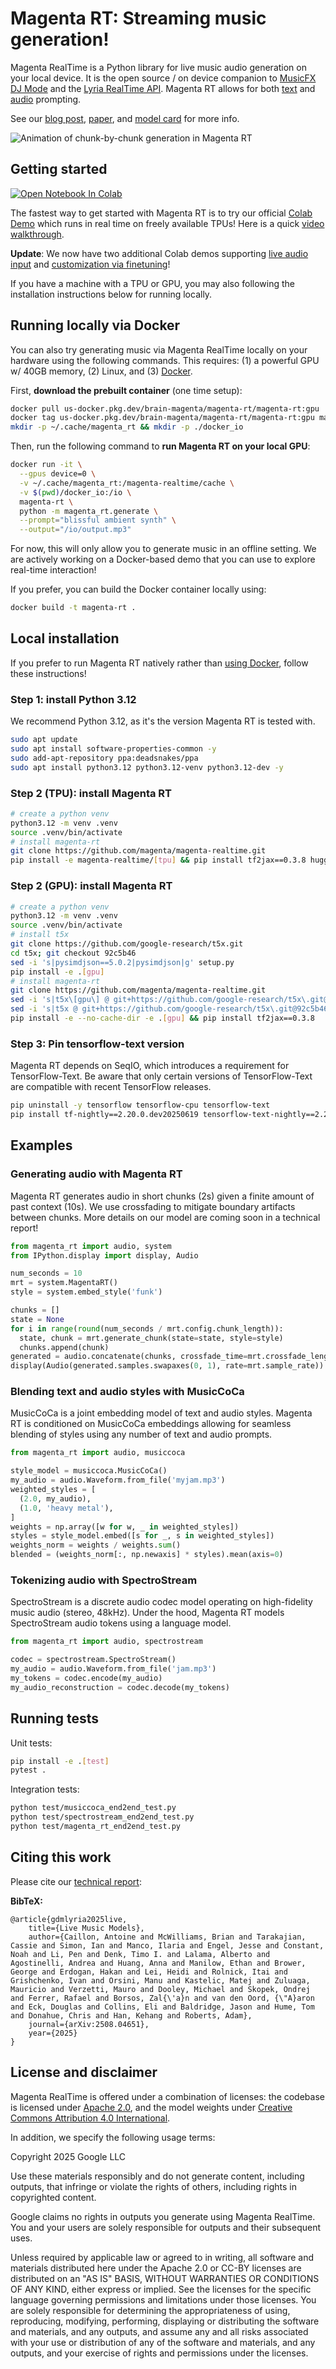 # Magenta RT: Streaming music generation!

Magenta RealTime is a Python library for live music audio generation on your
local device. It is the open source / on device companion to
[MusicFX DJ Mode](https://labs.google/fx/tools/music-fx-dj) and the
[Lyria RealTime API](https://ai.google.dev/gemini-api/docs/music-generation).
Magenta RT allows for both [text](https://www.youtube.com/watch?v=Ae1Kz2zmh9M)
and [audio](https://www.youtube.com/watch?v=vHIf2UKXmp4) prompting.

See our
[blog post](https://g.co/magenta/rt),
[paper](https://arxiv.org/abs/2508.04651), and
[model card](https://github.com/magenta/magenta-realtime/blob/main/MODEL.md) for
more info.

![Animation of chunk-by-chunk generation in Magenta RT](notebooks/diagram.gif)

## Getting started

<a target="_blank" href="https://colab.research.google.com/github/magenta/magenta-realtime/blob/main/notebooks/Magenta_RT_Demo.ipynb">
  <img src="https://colab.research.google.com/assets/colab-badge.svg" alt="Open Notebook In Colab"/>
</a>

The fastest way to get started with Magenta RT is to try our official
[Colab Demo](https://colab.research.google.com/github/magenta/magenta-realtime/blob/main/notebooks/Magenta_RT_Demo.ipynb)
which runs in real time on freely available TPUs! Here is a quick
[video walkthrough](https://www.youtube.com/watch?v=SVTuEdeepVs).

**Update**: We now have two additional Colab demos supporting
[live audio input](https://colab.research.google.com/github/magenta/magenta-realtime/blob/main/notebooks/Magenta_RT_Audio_Injection.ipynb)
and [customization via finetuning](https://colab.research.google.com/github/magenta/magenta-realtime/blob/main/notebooks/Magenta_RT_Finetune.ipynb)!

If you have a machine with a TPU or GPU, you may also following the installation
instructions below for running locally.

## Running locally via Docker

You can also try generating music via Magenta RealTime locally on your hardware
using the following commands. This requires: (1) a powerful GPU w/ 40GB memory,
(2) Linux, and (3) [Docker](https://www.docker.com/get-started/).

First, **download the prebuilt container** (one time setup):

```sh
docker pull us-docker.pkg.dev/brain-magenta/magenta-rt/magenta-rt:gpu
docker tag us-docker.pkg.dev/brain-magenta/magenta-rt/magenta-rt:gpu magenta-rt
mkdir -p ~/.cache/magenta_rt && mkdir -p ./docker_io
```

Then, run the following command to **run Magenta RT on your local GPU**:

```sh
docker run -it \
  --gpus device=0 \
  -v ~/.cache/magenta_rt:/magenta-realtime/cache \
  -v $(pwd)/docker_io:/io \
  magenta-rt \
  python -m magenta_rt.generate \
  --prompt="blissful ambient synth" \
  --output="/io/output.mp3"
```

For now, this will only allow you to generate music in an offline setting. We
are actively working on a Docker-based demo that you can use to explore
real-time interaction!

If you prefer, you can build the Docker container locally using:

```sh
docker build -t magenta-rt .
```

## Local installation

If you prefer to run Magenta RT natively rather than
[using Docker](#running-locally-via-docker), follow these instructions!

### Step 1: install Python 3.12

We recommend Python 3.12, as it's the version Magenta RT is tested with.

```sh
sudo apt update
sudo apt install software-properties-common -y
sudo add-apt-repository ppa:deadsnakes/ppa
sudo apt install python3.12 python3.12-venv python3.12-dev -y
```

### Step 2 (TPU): install Magenta RT

```sh
# create a python venv
python3.12 -m venv .venv
source .venv/bin/activate
# install magenta-rt
git clone https://github.com/magenta/magenta-realtime.git
pip install -e magenta-realtime/[tpu] && pip install tf2jax==0.3.8 huggingface_hub
```
### Step 2 (GPU): install Magenta RT

```sh
# create a python venv
python3.12 -m venv .venv
source .venv/bin/activate
# install t5x
git clone https://github.com/google-research/t5x.git
cd t5x; git checkout 92c5b46
sed -i 's|pysimdjson==5.0.2|pysimdjson|g' setup.py
pip install -e .[gpu]
# install magenta-rt
git clone https://github.com/magenta/magenta-realtime.git
sed -i 's|t5x\[gpu\] @ git+https://github.com/google-research/t5x\.git@92c5b46|t5x[gpu]|g' pyproject.toml
sed -i 's|t5x @ git+https://github.com/google-research/t5x\.git@92c5b46|t5x|g' pyproject.toml
pip install -e --no-cache-dir -e .[gpu] && pip install tf2jax==0.3.8
```

### Step 3: Pin tensorflow-text version
Magenta RT depends on SeqIO, which introduces a requirement for TensorFlow-Text.
Be aware that only certain versions of TensorFlow-Text are compatible with
recent TensorFlow releases.

```sh
pip uninstall -y tensorflow tensorflow-cpu tensorflow-text
pip install tf-nightly==2.20.0.dev20250619 tensorflow-text-nightly==2.20.0.dev20250316
```

## Examples

### Generating audio with Magenta RT

Magenta RT generates audio in short chunks (2s) given a finite amount of past
context (10s). We use crossfading to mitigate boundary artifacts between chunks.
More details on our model are coming soon in a technical report!

```py
from magenta_rt import audio, system
from IPython.display import display, Audio

num_seconds = 10
mrt = system.MagentaRT()
style = system.embed_style('funk')

chunks = []
state = None
for i in range(round(num_seconds / mrt.config.chunk_length)):
  state, chunk = mrt.generate_chunk(state=state, style=style)
  chunks.append(chunk)
generated = audio.concatenate(chunks, crossfade_time=mrt.crossfade_length)
display(Audio(generated.samples.swapaxes(0, 1), rate=mrt.sample_rate))
```

### Blending text and audio styles with MusicCoCa

MusicCoCa is a joint embedding model of text and audio styles. Magenta RT is
conditioned on MusicCoCa embeddings allowing for seamless blending of styles
using any number of text and audio prompts.

```py
from magenta_rt import audio, musiccoca

style_model = musiccoca.MusicCoCa()
my_audio = audio.Waveform.from_file('myjam.mp3')
weighted_styles = [
  (2.0, my_audio),
  (1.0, 'heavy metal'),
]
weights = np.array([w for w, _ in weighted_styles])
styles = style_model.embed([s for _, s in weighted_styles])
weights_norm = weights / weights.sum()
blended = (weights_norm[:, np.newaxis] * styles).mean(axis=0)
```

### Tokenizing audio with SpectroStream

SpectroStream is a discrete audio codec model operating on high-fidelity music
audio (stereo, 48kHz). Under the hood, Magenta RT models SpectroStream audio
tokens using a language model.

```py
from magenta_rt import audio, spectrostream

codec = spectrostream.SpectroStream()
my_audio = audio.Waveform.from_file('jam.mp3')
my_tokens = codec.encode(my_audio)
my_audio_reconstruction = codec.decode(my_tokens)
```

## Running tests

Unit tests:

```sh
pip install -e .[test]
pytest .
```

Integration tests:

```sh
python test/musiccoca_end2end_test.py
python test/spectrostream_end2end_test.py
python test/magenta_rt_end2end_test.py
```

## Citing this work

Please cite our [technical report](https://arxiv.org/abs/2508.04651):

**BibTeX:**

```
@article{gdmlyria2025live,
    title={Live Music Models},
    author={Caillon, Antoine and McWilliams, Brian and Tarakajian, Cassie and Simon, Ian and Manco, Ilaria and Engel, Jesse and Constant, Noah and Li, Pen and Denk, Timo I. and Lalama, Alberto and Agostinelli, Andrea and Huang, Anna and Manilow, Ethan and Brower, George and Erdogan, Hakan and Lei, Heidi and Rolnick, Itai and Grishchenko, Ivan and Orsini, Manu and Kastelic, Matej and Zuluaga, Mauricio and Verzetti, Mauro and Dooley, Michael and Skopek, Ondrej and Ferrer, Rafael and Borsos, Zal{\'a}n and van den Oord, {\"A}aron and Eck, Douglas and Collins, Eli and Baldridge, Jason and Hume, Tom and Donahue, Chris and Han, Kehang and Roberts, Adam},
    journal={arXiv:2508.04651},
    year={2025}
}
```

## License and disclaimer

Magenta RealTime is offered under a combination of licenses: the codebase is
licensed under
[Apache 2.0](https://github.com/magenta/magenta-realtime/blob/main/LICENSE),
and the model weights under
[Creative Commons Attribution 4.0 International](https://creativecommons.org/licenses/by/4.0/legalcode).

In addition, we specify the following usage terms:

Copyright 2025 Google LLC

Use these materials responsibly and do not generate content, including outputs,
that infringe or violate the rights of others, including rights in copyrighted
content.

Google claims no rights in outputs you generate using Magenta RealTime. You and
your users are solely responsible for outputs and their subsequent uses.

Unless required by applicable law or agreed to in writing, all software and
materials distributed here under the Apache 2.0 or CC-BY licenses are
distributed on an "AS IS" BASIS, WITHOUT WARRANTIES OR CONDITIONS OF ANY KIND,
either express or implied. See the licenses for the specific language governing
permissions and limitations under those licenses. You are solely responsible for
determining the appropriateness of using, reproducing, modifying, performing,
displaying or distributing the software and materials, and any outputs, and
assume any and all risks associated with your use or distribution of any of the
software and materials, and any outputs, and your exercise of rights and
permissions under the licenses.
